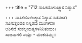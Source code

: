 +++
title = "712 ನಾಸಿಕದೊಳುಚ್ಛ್ವಾಸ ನಿಶ್ವಾಸ"

+++
ನಾಸಿಕದೊಳುಚ್ಛ್ವಾಸ ನಿಶ್ವಾಸ ನಡೆವಂತೆ।  
ಸೂಸುತ್ತಲಿರಲಿ ನಿನ್ನಿರವು ಮಂಗಳವ॥  
ಆಶಿಸೆದೆ ಸಂಕಲ್ಪಯತ್ನಗಳನಿನಿತುಮಂ।  
ಸಾಜವಾಗಲಿ ಸಯ್ಪು - ಮಂಕುತಿಮ್ಮ॥  
